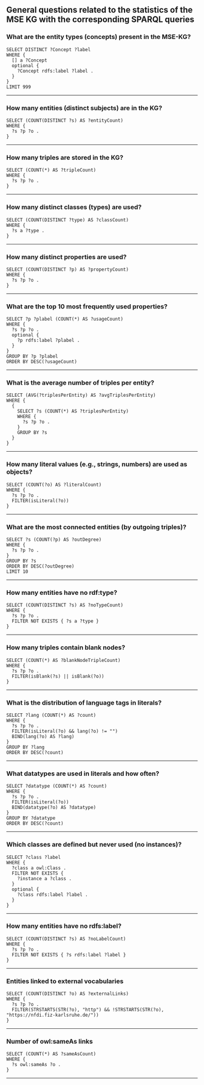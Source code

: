 
## General questions related to the statistics of the MSE KG with the corresponding SPARQL queries

### What are the entity types (concepts) present in the MSE-KG?

```sparql
SELECT DISTINCT ?Concept ?label
WHERE {
  [] a ?Concept
  optional {
    ?Concept rdfs:label ?label .    
  }
}
LIMIT 999
```

---

### How many entities (distinct subjects) are in the KG?

```sparql
SELECT (COUNT(DISTINCT ?s) AS ?entityCount)
WHERE {
  ?s ?p ?o .
}
```

---

### How many triples are stored in the KG?

```sparql
SELECT (COUNT(*) AS ?tripleCount)
WHERE {
  ?s ?p ?o .
}
```

---

### How many distinct classes (types) are used?

```sparql
SELECT (COUNT(DISTINCT ?type) AS ?classCount)
WHERE {
  ?s a ?type .
}
```

---

### How many distinct properties are used?

```sparql
SELECT (COUNT(DISTINCT ?p) AS ?propertyCount)
WHERE {
  ?s ?p ?o .
}
```

---

### What are the top 10 most frequently used properties?

```sparql
SELECT ?p ?plabel (COUNT(*) AS ?usageCount)
WHERE {
  ?s ?p ?o .
  optional {
    ?p rdfs:label ?plabel .    
  }
}
GROUP BY ?p ?plabel
ORDER BY DESC(?usageCount)
```

---

### What is the average number of triples per entity?

```sparql
SELECT (AVG(?triplesPerEntity) AS ?avgTriplesPerEntity)
WHERE {
  {
    SELECT ?s (COUNT(*) AS ?triplesPerEntity)
    WHERE {
      ?s ?p ?o .
    }
    GROUP BY ?s
  }
}
```

---

### How many literal values (e.g., strings, numbers) are used as objects?

```sparql
SELECT (COUNT(?o) AS ?literalCount)
WHERE {
  ?s ?p ?o .
  FILTER(isLiteral(?o))
}
```

---
### What are the most connected entities (by outgoing triples)?

```sparql
SELECT ?s (COUNT(?p) AS ?outDegree)
WHERE {
  ?s ?p ?o .
}
GROUP BY ?s
ORDER BY DESC(?outDegree)
LIMIT 10
```

---

### How many entities have no rdf:type?

```sparql
SELECT (COUNT(DISTINCT ?s) AS ?noTypeCount)
WHERE {
  ?s ?p ?o .
  FILTER NOT EXISTS { ?s a ?type }
}
```

---

### How many triples contain blank nodes?

```sparql
SELECT (COUNT(*) AS ?blankNodeTripleCount)
WHERE {
  ?s ?p ?o .
  FILTER(isBlank(?s) || isBlank(?o))
}
```

---

### What is the distribution of language tags in literals?

```sparql
SELECT ?lang (COUNT(*) AS ?count)
WHERE {
  ?s ?p ?o .
  FILTER(isLiteral(?o) && lang(?o) != "")
  BIND(lang(?o) AS ?lang)
}
GROUP BY ?lang
ORDER BY DESC(?count)
```

---

### What datatypes are used in literals and how often?

```sparql
SELECT ?datatype (COUNT(*) AS ?count)
WHERE {
  ?s ?p ?o .
  FILTER(isLiteral(?o))
  BIND(datatype(?o) AS ?datatype)
}
GROUP BY ?datatype
ORDER BY DESC(?count)
```

---

### Which classes are defined but never used (no instances)?

```sparql
SELECT ?class ?label
WHERE {
  ?class a owl:Class .
  FILTER NOT EXISTS {
    ?instance a ?class .
  }
  optional {
    ?class rdfs:label ?label .    
  }
}
```

---

### How many entities have no rdfs:label?

```sparql
SELECT (COUNT(DISTINCT ?s) AS ?noLabelCount)
WHERE {
  ?s ?p ?o .
  FILTER NOT EXISTS { ?s rdfs:label ?label }
}
```

---
### Entities linked to external vocabularies

```sparql
SELECT (COUNT(DISTINCT ?o) AS ?externalLinks)
WHERE {
  ?s ?p ?o .
  FILTER(STRSTARTS(STR(?o), "http") && !STRSTARTS(STR(?o), "https://nfdi.fiz-karlsruhe.de/"))
}
```

---
### Number of owl:sameAs links

```sparql
SELECT (COUNT(*) AS ?sameAsCount)
WHERE {
  ?s owl:sameAs ?o .
}
```

---